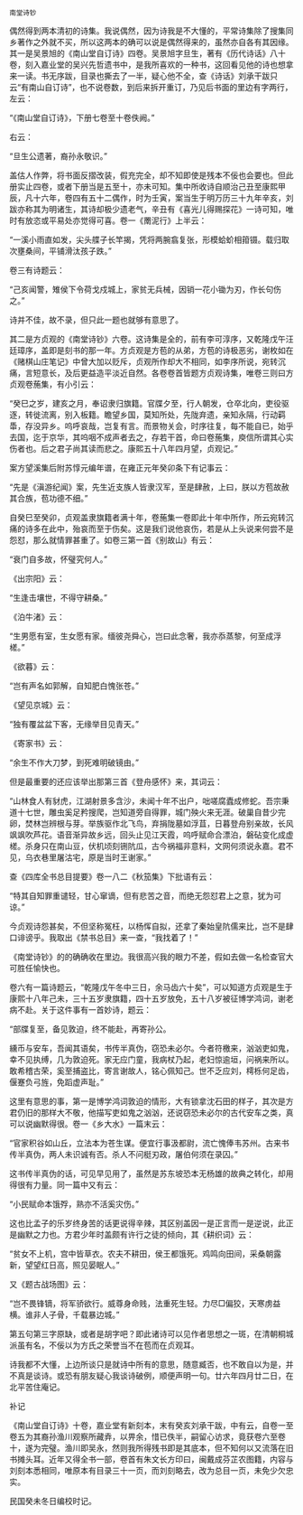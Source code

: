    南堂诗钞 

   偶然得到两本清初的诗集。我说偶然，因为诗我是不大懂的，平常诗集除了搜集同乡著作之外就不买，所以这两本的确可以说是偶然得来的，虽然亦自各有其因缘。其一是吴景旭的《南山堂自订诗》四卷。吴景旭字旦生，著有《历代诗话》八十卷，刻入嘉业堂的吴兴先哲遗书中，是我所喜欢的一种书，这回看见他的诗也想拿来一读。书无序跋，目录也撕去了一半，疑心他不全，查《诗话》刘承干跋只云“有南山自订诗”，也不说卷数，到后来拆开重订，乃见后书面的里边有字两行，左云：

   “《南山堂自订诗》，下册七卷至十卷佚阙。”

   右云：

   “旦生公遗著，裔孙永敬识。”

   盖估人作弊，将书面反摺改装，假充完全，却不知即使是残本不佞也会要也。但此册实止四卷，或者下册当是五至十，亦未可知。集中所收诗自顺治己丑至康熙甲辰，凡十六年，卷四有五十二偶作，时为壬寅，案当生于明万历三十九年辛亥，刘跋亦称其为明诸生，其诗却极少遗老气，辛丑有《喜光儿得赐探花》一诗可知，唯时有放恣或平易处亦觉得可喜。卷一《罱泥行》上半云：

   “一溪小雨直如发，尖头艓子长竿揭，凭将两腕翕复张，形模蛤蚧相箝镊。载归取次壅桑间，平铺滑汰孩子跌。”

   卷三有诗题云：

   “己亥闻警，雉侯下令荷戈戍城上，家贫无兵械，因销一花小锄为刃，作长句伤之。”

   诗并不佳，故不录，但只此一题也就够有意思了。

   其二是方贞观的《南堂诗钞》六卷。这诗集是全的，前有李可淳序，又乾隆戊午汪廷璋序，盖即是刻书的那一年。方贞观是方苞的从弟，方苞的诗极恶劣，谢枚如在《赌棋山庄笔记》中曾大加以贬斥，贞观所作却大不相同，如李序所说，宛转沉痛，言短意长，及后更益造平淡近自然。各卷卷首皆题方贞观诗集，唯卷三则曰方贞观卷葹集，有小引云：

   “癸巳之岁，建亥之月，奉诏隶归旗籍。官牒夕至，行人朝发，仓卒北向，吏役驱逐，转徙流离，别入板籍。瞻望乡国，莫知所处，先陇弃遗，亲知永隔，行动羁馽，存没异乡。呜呼哀哉，岂复有言。而景物关会，时序往复，每不能自已，始乎去国，迄于京华，其呜咽不成声者去之，存若干首，命曰卷葹集，庾信所谓其心实伤者也。后之君子尚其读而悲之。康熙五十八年四月望，贞观记。”

   案方望溪集后附苏惇元编年谱，在雍正元年癸卯条下有记事云：

   “先是《滇游纪闻》案，先生近支族人皆隶汉军，至是肆赦，上曰，朕以方苞故赦其合族，苞功德不细。”

   自癸巳至癸卯，贞观盖隶旗籍者满十年，卷葹集一卷即此十年中所作，所云宛转沉痛的诗多在此中，殆哀而至于伤矣。这是我们说他哀伤，若是从上头说来何尝不是怨怼，那么就情罪甚重了。如卷三第一首《别故山》有云：

   “衰门自多故，怀璧究何人。”

   《出宗阳》云：

   “生逢击壤世，不得守耕桑。”

   《泊牛渚》云：

   “生男愿有室，生女愿有家。缅彼尧舜心，岂曰此念奢，我亦忝蒸黎，何至成浮槎。”

   《欲暮》云：

   “岂有声名如郭解，自知肥白愧张苍。”

   《望见京城》云：

   “独有覆盆盆下客，无缘举目见青天。”

   《寄家书》云：

   “余生不作大刀梦，到死难明破镜由。”

   但是最重要的还应该举出那第三首《登舟感怀》来，其词云：

   “山林食人有豺虎，江湖射景多含沙，未闻十年不出户，咄嗟腐蠹成修蛇。吾宗秉道十七世，雕虫奚足矜搜爬，岂知道旁自得罪，城门殃火来无涯。破巢自昔少完卵，焚林岂辨根与芽。举族驱作北飞鸟，弃捐陇墓如浮苴，日暮登舟别亲故，长风飒飒吹芦花。语音渐异故乡远，回头止见江天霞，呜呼赋命合漂泊，磐砧变化成虚槎。杀身只在南山豆，伏机顷刻铏阬瓜，古今祸福非意料，文网何须说永嘉。君不见，乌衣巷里屠沽宅，原是当时王谢家。”

   查《四库全书总目提要》卷一八二《秋笳集》下批语有云：

   “特其自知罪重谴轻，甘心窜谪，但有悲苦之音，而绝无怨怼君上之意，犹为可谅。”

   今贞观诗怨甚矣，不但坚称冤枉，以杨恽自拟，还拿了秦始皇阬儒来比，岂不是肆口诽谤乎。我取出《禁书总目》来一查，“我找着了！”

   《南堂诗钞》的的确确收在里边。我很高兴我的眼力不差，假如去做一名检查官大可胜任愉快也。

   卷六有一篇诗题云，“乾隆戊午冬中三日，余马齿六十矣”，可以知道方贞观是生于康熙十八年己未，三十五岁隶旗籍，四十五岁放免，五十八岁被征博学鸿词，谢老病不赴。关于这件事有一首妙诗，题云：

   “部牒复至，备见敦迫，终不能赴，再寄孙公。

   纁币与安车，吾闻其语矣，书传半真伪，窃恐未必尔。今者符檄来，汹汹吏如鬼，幸不见执缚，几为敦迫死。家无应门童，我病杖乃起，老妇惊逾垣，问祸来所以。敢希稽古荣，奚至捕盗比，寄言谢故人，铭心佩知己。世不乏应刘，樗栎何足齿，偃蹇负弓旌，免蹈虚声耻。”

   这里有意思的事，第一是博学鸿词敦迫的情形，大有锁拿沈石田的样子，其次是方君仍旧的那样大不敬，他描写吏如鬼之汹汹，还说窃恐未必尔的古代安车之类，真可以说幽默得很。卷一《乡大水》一篇末云：

   “官家积谷如山丘，立法本为苍生谋。便宜行事汲都尉，流亡愧俸韦苏州。古来书传半真伪，两人未识诚有否。杀人不问梃刃政，屠伯何须在录囚。”

   这书传半真伪的话，可见早见用了，虽然是苏东坡恐本无杨雄的故典之转化，却用得很有力量。同一篇中又有云：

   “小民赋命本饿殍，熟亦不活奚灾伤。”

   这也比孟子的乐岁终身苦的话更说得辛辣，其区别盖因一是正言而一是逆说，此正是幽默之力也。方君少年时盖颇有许行之徒的倾向，其《耕织词》云：

   “贫女不上机，宫中皆草衣。农夫不耕田，侯王都饿死。鸡鸣向田间，采桑朝露新，望望红日高，照见晏眠人。”

   又《题古战场图》云：

   “岂不畏锋镝，将军骄欲行。威尊身命贱，法重死生轻。力尽□偏狡，天寒虏益横。谁非人子骨，千载暴边城。”

   第五句第三字原缺，或者是胡字吧？即此诸诗可以见作者思想之一斑，在清朝桐城派虽有名，不佞以为方氏之荣誉当不在苞而在贞观耳。

   诗我都不大懂，上边所谈只是就诗中所有的意思，随意臧否，也不敢自以为是，并不真是谈诗。或恐有朋友疑心我谈诗破例，顺便声明一句。廿六年四月廿二日，在北平苦住庵记。

   补记

   《南山堂自订诗》十卷，嘉业堂有新刻本，末有癸亥刘承干跋，中有云，自卷一至卷五为其裔孙渔川观察所藏弆，以畀余，惜已佚半，嗣留心访求，竟获卷六至卷十，遂为完璧。渔川即吴永，然则我所得残书即是其底本，但不知何以又流落在旧书摊头耳。近年又得全书一部，卷首有朱文长方印曰，闽戴成芬芷农图籍，内容与刘刻本悉相同，唯原本有目录三十一页，而刘刻略去，改为总目一页，未免少欠忠实。

   民国癸未冬日编校时记。


